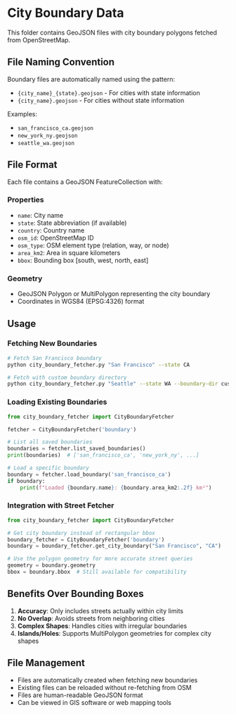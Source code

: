 # City Boundary Data

This folder contains GeoJSON files with city boundary polygons fetched from OpenStreetMap.

## File Naming Convention

Boundary files are automatically named using the pattern:
- `{city_name}_{state}.geojson` - For cities with state information
- `{city_name}.geojson` - For cities without state information

Examples:
- `san_francisco_ca.geojson`
- `new_york_ny.geojson`
- `seattle_wa.geojson`

## File Format

Each file contains a GeoJSON FeatureCollection with:

### Properties
- `name`: City name
- `state`: State abbreviation (if available)
- `country`: Country name
- `osm_id`: OpenStreetMap ID
- `osm_type`: OSM element type (relation, way, or node)
- `area_km2`: Area in square kilometers
- `bbox`: Bounding box [south, west, north, east]

### Geometry
- GeoJSON Polygon or MultiPolygon representing the city boundary
- Coordinates in WGS84 (EPSG:4326) format

## Usage

### Fetching New Boundaries
```bash
# Fetch San Francisco boundary
python city_boundary_fetcher.py "San Francisco" --state CA

# Fetch with custom boundary directory
python city_boundary_fetcher.py "Seattle" --state WA --boundary-dir custom_boundaries
```

### Loading Existing Boundaries
```python
from city_boundary_fetcher import CityBoundaryFetcher

fetcher = CityBoundaryFetcher('boundary')

# List all saved boundaries
boundaries = fetcher.list_saved_boundaries()
print(boundaries)  # ['san_francisco_ca', 'new_york_ny', ...]

# Load a specific boundary
boundary = fetcher.load_boundary('san_francisco_ca')
if boundary:
    print(f"Loaded {boundary.name}: {boundary.area_km2:.2f} km²")
```

### Integration with Street Fetcher
```python
from city_boundary_fetcher import CityBoundaryFetcher

# Get city boundary instead of rectangular bbox
boundary_fetcher = CityBoundaryFetcher('boundary')
boundary = boundary_fetcher.get_city_boundary("San Francisco", "CA")

# Use the polygon geometry for more accurate street queries
geometry = boundary.geometry
bbox = boundary.bbox  # Still available for compatibility
```

## Benefits Over Bounding Boxes

1. **Accuracy**: Only includes streets actually within city limits
2. **No Overlap**: Avoids streets from neighboring cities
3. **Complex Shapes**: Handles cities with irregular boundaries
4. **Islands/Holes**: Supports MultiPolygon geometries for complex city shapes

## File Management

- Files are automatically created when fetching new boundaries
- Existing files can be reloaded without re-fetching from OSM
- Files are human-readable GeoJSON format
- Can be viewed in GIS software or web mapping tools 